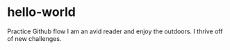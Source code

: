 # hello-world
Practice Github flow
I am an avid reader and enjoy the outdoors. I thrive off of new challenges.
